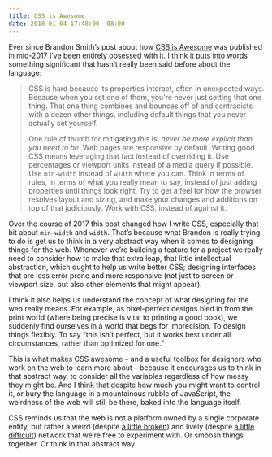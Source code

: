 ```yaml
---
title: CSS is Awesome
date: 2018-01-04 17:48:00 -08:00
---
```


Ever since Brandon Smith’s post about how [CSS is Awesome](https://css-tricks.com/css-is-awesome/) was published in mid-2017 I’ve been entirely obsessed with it. I think it puts into words something significant that hasn’t really been said before about the language: 

> CSS is hard because its properties interact, often in unexpected ways. Because when you set one of them, you're never just setting that one thing. That one thing combines and bounces off of and contradicts with a dozen other things, including default things that you never actually set yourself.
> 
> One rule of thumb for mitigating this is, *never be more explicit than you need to be*. Web pages are responsive by default. Writing good CSS means leveraging that fact instead of overriding it. Use percentages or viewport units instead of a media query if possible. Use `min-width` instead of `width` where you can. Think in terms of rules, in terms of what you really mean to say, instead of just adding properties until things look right. Try to get a feel for how the browser resolves layout and sizing, and make your changes and additions on top of that judiciously. Work with CSS, instead of against it.

Over the course of 2017 this post changed how I write CSS, especially that bit about `min-width` and `width`. That’s because what Brandon is really trying to do is get us to think in a very abstract way when it comes to designing things for the web. Whenever we’re building a feature for a project we really need to consider how to make that extra leap, that little intellectual abstraction, which ought to help us write better CSS; designing interfaces that are less error prone and more responsive (not just to screen or viewport size, but also other elements that might appear).

I think it also helps us understand the concept of what designing for the web really means. For example, as pixel-perfect designs bled in from the print world (where being precise is vital to printing a good book), we suddenly find ourselves in a world that begs for imprecision. To design things flexibly. To say “this isn’t perfect, but it works best under all circumstances, rather than optimized for one.”

This is what makes CSS awesome – and a useful toolbox for designers who work on the web to learn more about – because it encourages us to think in that abstract way, to consider all the variables regardless of how messy they might be. And I think that despite how much you might want to control it, or bury the language in a mountainous rubble of JavaScript, the weirdness of the web will still be there, baked into the language itself.

CSS reminds us that the web is not a platform owned by a single corporate entity, but rather a weird (despite [a little broken](https://59082b85190a510906571095.preview.siteleaf.com/notes/an-incomplete-list-of-mistakes/)) and lively (despite [a little difficult](https://59082b85190a510906571095.preview.siteleaf.com/notes/in-defense-of-webfonts/)) network that we’re free to experiment with. Or smoosh things together. Or think in that abstract way.